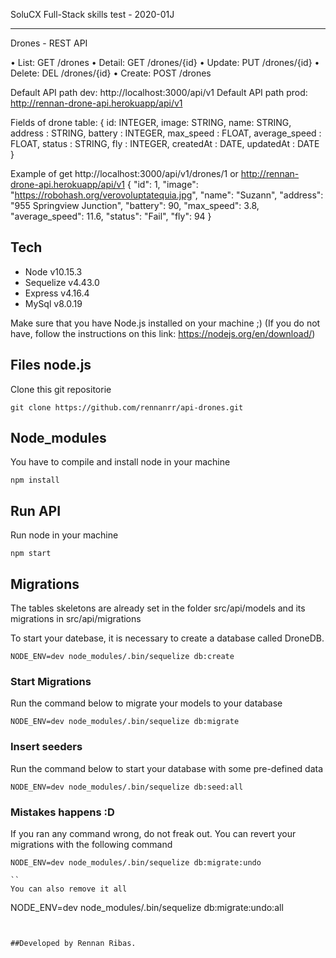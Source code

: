 SoluCX Full-Stack skills test - 2020-01J
_________________________________________
Drones - REST API

• List:   GET   /drones
• Detail: GET   /drones/{id}
• Update: PUT   /drones/{id}
• Delete: DEL   /drones/{id}
• Create: POST  /drones

Default API path dev: http://localhost:3000/api/v1
Default API path prod: http://rennan-drone-api.herokuapp/api/v1

Fields of drone table:
{
  id: INTEGER,
  image: STRING,
  name: STRING,
  address : STRING,
  battery : INTEGER,
  max_speed : FLOAT,
  average_speed : FLOAT,
  status : STRING,
  fly : INTEGER,
  createdAt : DATE,
  updatedAt : DATE  
}

Example of get http://localhost:3000/api/v1/drones/1 or http://rennan-drone-api.herokuapp/api/v1
{
  "id": 1,
  "image": "https://robohash.org/verovoluptatequia.jpg", 
  "name": "Suzann",
  "address": "955 Springview Junction",
  "battery": 90,
  "max_speed": 3.8, 
  "average_speed": 11.6, 
  "status": "Fail", 
  "fly": 94
}


## Tech
- Node v10.15.3
- Sequelize v4.43.0
- Express v4.16.4
- MySql v8.0.19


Make sure that you have Node.js installed on your machine ;)
(If you do not have, follow the instructions on this link: https://nodejs.org/en/download/)

## Files node.js
Clone this git repositorie 
```
git clone https://github.com/rennanrr/api-drones.git
```

## Node_modules
You have to compile and install node in your machine
```
npm install 
```

## Run API
Run node in your machine
```
npm start
```

## Migrations
The tables skeletons are already set in the folder src/api/models and its migrations in src/api/migrations

To start your datebase, it is necessary to create a database called DroneDB.
```
NODE_ENV=dev node_modules/.bin/sequelize db:create
```

### Start Migrations
Run the command below to migrate your models to your database
```
NODE_ENV=dev node_modules/.bin/sequelize db:migrate
```

### Insert seeders
Run the command below to start your database with some pre-defined data
```
NODE_ENV=dev node_modules/.bin/sequelize db:seed:all
```

### Mistakes happens :D
If you ran any command wrong, do not freak out. You can revert your migrations with the following command
```
NODE_ENV=dev node_modules/.bin/sequelize db:migrate:undo

``
You can also remove it all
```
NODE_ENV=dev node_modules/.bin/sequelize db:migrate:undo:all
```


##Developed by Rennan Ribas.

